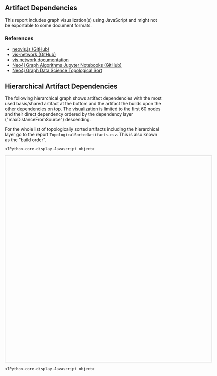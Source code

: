 ## Artifact Dependencies

This report includes graph visualization(s) using JavaScript and might not be exportable to some document formats.

### References

- [neovis.js (GitHub)](https://github.com/neo4j-contrib/neovis.js)
- [vis-network (GitHub)](https://github.com/visjs/vis-network)
- [vis network documentation](https://visjs.github.io/vis-network/docs/network)
- [Neo4j Graph Algorithms Jupyter Notebooks (GitHub)](https://github.com/neo4j-graph-analytics/graph-algorithms-notebooks)
- [Neo4j Graph Data Science Topological Sort](https://neo4j.com/docs/graph-data-science/current/algorithms/alpha/topological-sort)


## Hierarchical Artifact Dependencies

The following hierarchical graph shows artifact dependencies with the most used basis/shared artifact at the bottom and the artifact the builds upon the other dependencies on top. The visualization is limited to the first 60 nodes and their direct dependency ordered by the dependency layer ("maxDistanceFromSource") descending. 

For the whole list of topologically sorted artifacts including the hierarchical layer go to the report `TopologicalSortedArtifacts.csv`. This is also known as the "build order".




    <IPython.core.display.Javascript object>




<style type="text/css">
    #graph-visualization {
        width: 660px;
        height: 660px;
        border: 1px solid lightgray;
    }
</style>
<div id="graph-visualization"></div>




    <IPython.core.display.Javascript object>

